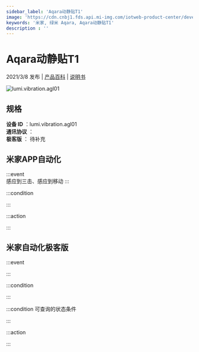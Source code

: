 ```yaml
---
sidebar_label: 'Aqara动静贴T1'
image: 'https://cdn.cnbj1.fds.api.mi-img.com/iotweb-product-center/developer_1585557843300pq5uL7Oz.png?GalaxyAccessKeyId=AKVGLQWBOVIRQ3XLEW&Expires=9223372036854775807&Signature=rsdT4gjrk72iWuh+BbYR/FbIPws='
keywords: '米家, 绿米 Aqara, Aqara动静贴T1'
description : ''
---
```

# Aqara动静贴T1

2021/3/8 发布 | [产品百科](https://home.mi.com/webapp/content/baike/product/index.html?model=lumi.vibration.agl01/) | [说明书](https://home.mi.com/views/introduction.html?model=lumi.vibration.agl01&region=cn)

![lumi.vibration.agl01](https://cdn.cnbj1.fds.api.mi-img.com/iotweb-product-center/developer_1585557843300pq5uL7Oz.png?GalaxyAccessKeyId=AKVGLQWBOVIRQ3XLEW&Expires=9223372036854775807&Signature=rsdT4gjrk72iWuh+BbYR/FbIPws=)

## 规格  
> 
**设备 ID** ：lumi.vibration.agl01  
**通讯协议** ：  
**极客版**  ： 待补充 


## 米家APP自动化  

:::event  
感应到三击、感应到移动
:::

:::condition  

:::

:::action   

:::

## 米家自动化极客版  

:::event  

:::

:::condition  

:::

:::condition 可查询的状态条件  

:::

:::action  

:::

        
